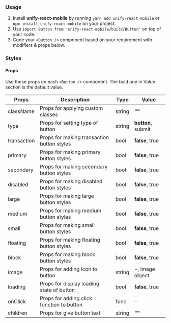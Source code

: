 ### Usage

1. Install **unify-react-mobile** by running `yarn add unify-react-mobile` or `npm install unify-react-mobile` on your project.
2. Use `import Button from 'unify-react-mobile/build/Button'` on top of your code.
3. Code your `<Button />` component based on your requirement with modifiers & props below.



### Styles

#### Props

Use these props on each `<Button />` component. The bold one in Value section is the default value.

| Props            | Description                         | Type            | Value
|---------------------|----------------------------------|-----------------|---------------------|
| className   | Props for applying custom classes   | string            | **""**
| type   | Props for setting type of button   | string            | **button**, submit
| transaction   | Props for making transaction button styles   | bool            | **false**, true
| primary   | Props for making primary button styles   | bool            | **false**, true
| secondary   | Props for making secondary button styles   | bool            | **false**, true
| disabled   | Props for making disabled button styles   | bool            | **false**, true
| large   | Props for making large button styles   | bool            | **false**, true
| medium   | Props for making medium button styles   | bool            | **false**, true
| small   | Props for making small button styles   | bool            | **false**, true
| floating   | Props for making floating button styles   | bool            | **false**, true
| block   | Props for making block button styles   | bool            | **false**, true
| image   | Props for adding icon to button   | string            | -, image object
| loading   | Props for display loading state of button   | bool            | **false**, true
| onClick   | Props for adding click function to button   | func            | -
| children   | Props for give button text   | string            | **""**
